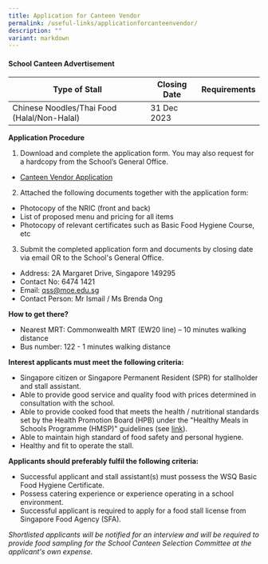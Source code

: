 ```yaml
---
title: Application for Canteen Vendor
permalink: /useful-links/applicationforcanteenvendor/
description: ""
variant: markdown
---
```

#### School Canteen Advertisement



| Type of Stall | Closing Date | Requirements |
| -------- | -------- | -------- |
| Chinese Noodles/Thai Food (Halal/Non-Halal)     | 31 Dec 2023     |      |



**Application Procedure**

1. Download and complete the application form. You may also request for a hardcopy from the School’s General Office.
*  [Canteen Vendor Application](/files/Canteen%20Vendor%20Application/canteen%20stall%20application.pdf)

2. Attached the following documents together with the application form:
* Photocopy of the NRIC (front and back)
* List of proposed menu and pricing for all items
* Photocopy of relevant certificates such as Basic Food Hygiene Course, etc

3. Submit the completed application form and documents by closing date via email OR to the School's General Office.

* Address: 2A Margaret Drive, Singapore 149295
* Contact No: 6474 1421
* Email: qss@moe.edu.sg
* Contact Person: Mr Ismail / Ms Brenda Ong  

**How to get there?**
* Nearest MRT: Commonwealth MRT (EW20 line) – 10 minutes walking distance
* Bus number: 122 - 1 minutes walking distance

**Interest applicants must meet the following criteria:**
* Singapore citizen or Singapore Permanent Resident (SPR) for stallholder and stall assistant.
* Able to provide good service and quality food with prices determined in consultation with the school.
* Able to provide cooked food that meets the health / nutritional standards set by the Health Promotion Board (HPB) under the "Healthy Meals in Schools Programme (HMSP)" guidelines (see [link](https://www.hpb.gov.sg/schools/school-programmes/healthy-meals-in-schools-programme)).
* Able to maintain high standard of food safety and personal hygiene.
* Healthy and fit to operate the stall.


**Applicants should preferably fulfil the following criteria:**
* Successful applicant and stall assistant(s) must possess the WSQ Basic Food Hygiene Certificate.
* Possess catering experience or experience operating in a school environment.
* Successful applicant is required to apply for a food stall license from Singapore Food Agency (SFA). 


*Shortlisted applicants will be notified for an interview and will be required to provide food sampling for the School Canteen Selection Committee at the applicant's own expense.*